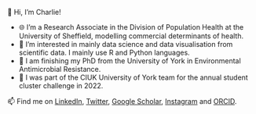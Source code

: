 👋 Hi, I’m Charlie!

- 🌐 I’m a Research Associate in the Division of Population Health at the University of Sheffield, modelling commercial determinants of health.
- 👀 I’m interested in mainly data science and data visualisation from scientific data. I mainly use R and Python languages.
- 🌱 I am finishing my PhD from the University of York in Environmental Antimicrobial Resistance.
- 🌟 I was part of the CIUK University of York team for the annual student cluster challenge in 2022.

📫 Find me on [LinkedIn](https://www.linkedin.com/in/charlotte-head-a4b503128/), [Twitter](https://twitter.com/scicharlie), [Google Scholar](https://scholar.google.com/citations?user=2OIJcyQAAAAJ&hl=en), [Instagram](https://www.instagram.com/scicharlie/) and [ORCID](https://orcid.org/my-orcid?orcid=0000-0003-4888-9112).

<!---
charlierose22/charlierose22 is a ✨ special ✨ repository because its `README.md` (this file) appears on your GitHub profile.
You can click the Preview link to take a look at your changes.
--->

